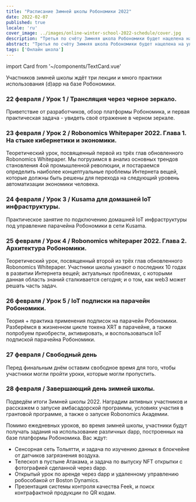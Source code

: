 ```yaml
---
title: "Расписание Зимней школы Робономики 2022"
date: 2022-02-07
published: true
locale: 'ru'
cover_image: ../images/online-winter-school-2022-schedule/cover.jpg
description: "Третья по счёту Зимняя школа Робономики будет нацелена на улучшение пользовательского опыта использования децентрализованных приложений в задачах управления умными устройствами, включая сложные робототехнические сценарии."
abstract: "Третья по счёту Зимняя школа Робономики будет нацелена на улучшение пользовательского опыта использования децентрализованных приложений в задачах управления умными устройствами, включая сложные робототехнические сценарии."
tags: ['Онлайн школа']
---
```

import Card from '~/components/TextCard.vue'

Участников зимней школы ждёт три лекции и много практики использования (d)app на базе Робономики.

<Card>

### 22 февраля / Урок 1 / Трансляция через черное зеркало.

Приветствие от разработчиков, обзор платформы Робономика, и первая практическая задача - увидеть своё отражение в черном зеркале.

</Card>

<Card>

### 23 февраля / Урок 2 / Robonomics Whitepaper 2022. Глава 1. На стыке кибернетики и экономики.

Теоретический урок, посвященный первой  из трёх глав обновленного Robonomics Whitepaper. Мы погрузимся в анализ основных трендов становления 4ой промышленной революции, и постараемся определить наиболее концептуальные проблемы Интернета вещей, которые должны быть решены для перехода на следующий уровень автоматизации экономики человека.

</Card>

<Card>

### 24 февраля / Урок 3 / Kusama для домашней IoT инфраструктуры.

Практическое занятие по подключению домашней IoT инфраструктуры под управление парачейна Робономики в сети Kusama.

</Card>

<Card>

### 25 февраля / Урок 4 / Robonomics whitepaper 2022. Глава 2. Архитектура Робономики.

Теоретический урок, посвященный второй из трёх глав обновленного Robonomics Whitepaper. Участники школы узнают о последних 10 годах в развитии Интернета вещей; актуальных проблемах, с которыми данная область знаний сталкивается сегодня; и о том, как web3 может решать часть задач.

</Card>

<Card>

### 26 февраля / Урок 5 / IoT подписки на парачейн Робономики.

Теория + практика применения подписок на парачейн Робономики. Разберёмся в жизненном цикле токена XRT в парачейне, а также попробуем приобрести, активировать, и воспользоваться IoT подпиской парачейна Робономики.

</Card>

<Card>

### 27 февраля / Свободный день

Перед финальным днём оставим свободное время для того, чтобы участники могли пройти уроки, которые могли пропустить.

</Card>

<Card>

### 28 февраля / Завершающий день зимней школы. 

Подведём итоги Зимней школы 2022. Наградим активных участников и расскажем о запуске амбасадорской программы, условиях участия в грантовой программе, а также о запуске Robonomics Академии.

</Card>

Помимо ежедневных уроков, во время зимней школы, участники будут получать задания на использование различных dapp, построенных на базе платформы Робономика. Вас ждут:

- Сенсорная сеть Тольятти, и задача по изучению данных в блокчейне от датчиков загрязнения воздуха.
- Телескоп в пустыне Атакама, и задача по выпуску NFT открытки с фотографией сделанной через dapp.
- Открытый урок по аренде через dapp и удаленному управлению робособакой от Boston Dynamics.
- Презентация системы контроля качества Feek, и поиск контрафактной продукции по QR кодам.